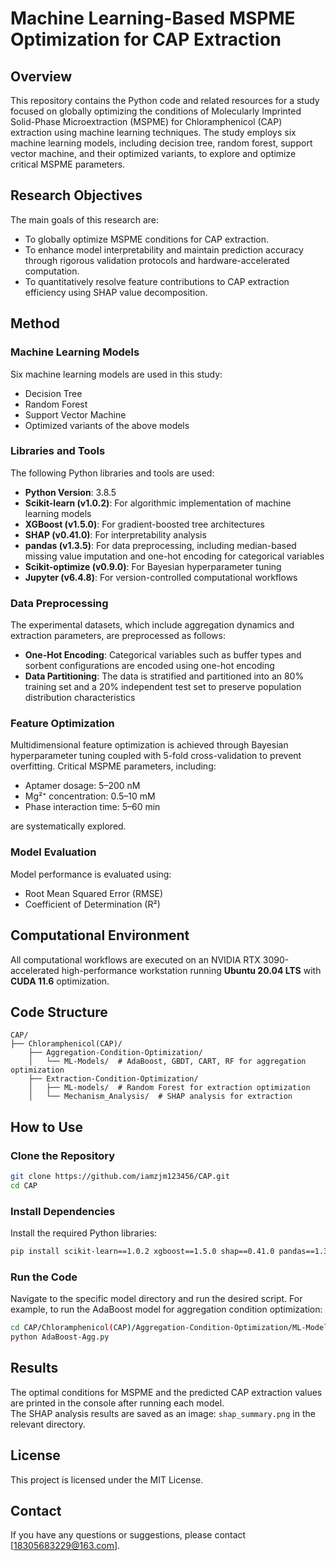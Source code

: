 # Machine Learning-Based MSPME Optimization for CAP Extraction

## Overview

This repository contains the Python code and related resources for a study focused on globally optimizing the conditions of Molecularly Imprinted Solid-Phase Microextraction (MSPME) for Chloramphenicol (CAP) extraction using machine learning techniques. The study employs six machine learning models, including decision tree, random forest, support vector machine, and their optimized variants, to explore and optimize critical MSPME parameters.

## Research Objectives

The main goals of this research are:

- To globally optimize MSPME conditions for CAP extraction.
- To enhance model interpretability and maintain prediction accuracy through rigorous validation protocols and hardware-accelerated computation.
- To quantitatively resolve feature contributions to CAP extraction efficiency using SHAP value decomposition.

## Method

### Machine Learning Models

Six machine learning models are used in this study:

- Decision Tree  
- Random Forest  
- Support Vector Machine  
- Optimized variants of the above models  

### Libraries and Tools

The following Python libraries and tools are used:

- **Python Version**: 3.8.5  
- **Scikit-learn (v1.0.2)**: For algorithmic implementation of machine learning models  
- **XGBoost (v1.5.0)**: For gradient-boosted tree architectures  
- **SHAP (v0.41.0)**: For interpretability analysis  
- **pandas (v1.3.5)**: For data preprocessing, including median-based missing value imputation and one-hot encoding for categorical variables  
- **Scikit-optimize (v0.9.0)**: For Bayesian hyperparameter tuning  
- **Jupyter (v6.4.8)**: For version-controlled computational workflows  

### Data Preprocessing

The experimental datasets, which include aggregation dynamics and extraction parameters, are preprocessed as follows:

- **One-Hot Encoding**: Categorical variables such as buffer types and sorbent configurations are encoded using one-hot encoding  
- **Data Partitioning**: The data is stratified and partitioned into an 80% training set and a 20% independent test set to preserve population distribution characteristics  

### Feature Optimization

Multidimensional feature optimization is achieved through Bayesian hyperparameter tuning coupled with 5-fold cross-validation to prevent overfitting. Critical MSPME parameters, including:

- Aptamer dosage: 5–200 nM  
- Mg²⁺ concentration: 0.5–10 mM  
- Phase interaction time: 5–60 min  

are systematically explored.

### Model Evaluation

Model performance is evaluated using:

- Root Mean Squared Error (RMSE)  
- Coefficient of Determination (R²)  

## Computational Environment

All computational workflows are executed on an NVIDIA RTX 3090-accelerated high-performance workstation running **Ubuntu 20.04 LTS** with **CUDA 11.6** optimization.

## Code Structure

```
CAP/
├── Chloramphenicol(CAP)/
    ├── Aggregation-Condition-Optimization/
    │   └── ML-Models/  # AdaBoost, GBDT, CART, RF for aggregation optimization
    ├── Extraction-Condition-Optimization/
    │   ├── ML-models/  # Random Forest for extraction optimization
    │   └── Mechanism_Analysis/  # SHAP analysis for extraction
```

## How to Use

### Clone the Repository

```bash
git clone https://github.com/iamzjm123456/CAP.git
cd CAP
```

### Install Dependencies

Install the required Python libraries:

```bash
pip install scikit-learn==1.0.2 xgboost==1.5.0 shap==0.41.0 pandas==1.3.5 scikit-optimize==0.9.0 jupyter==6.4.8
```

### Run the Code

Navigate to the specific model directory and run the desired script. For example, to run the AdaBoost model for aggregation condition optimization:

```bash
cd CAP/Chloramphenicol(CAP)/Aggregation-Condition-Optimization/ML-Models
python AdaBoost-Agg.py
```

## Results

The optimal conditions for MSPME and the predicted CAP extraction values are printed in the console after running each model.  
The SHAP analysis results are saved as an image: `shap_summary.png` in the relevant directory.

## License

This project is licensed under the MIT License.

## Contact

If you have any questions or suggestions, please contact [18305683229@163.com].
